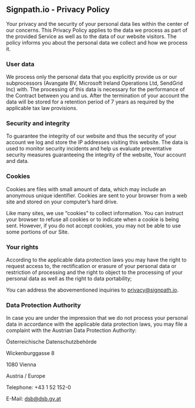 ## Signpath.io - Privacy Policy

Your privacy and the security of your personal data lies within the center of our concerns. This Privacy Policy applies to the data we process as part of the provided Service as well as to the data of our website visitors. The policy informs you about the personal data we collect and how we process it.

### User data
We process only the personal data that you explicitly provide us or our subprocessors (Avangate BV, Microsoft Ireland Operations Ltd, SendGrid Inc) with. The processing of this data is necessary for the performance of the Contract between you and us. After the termination of your account the data will be stored for a retention period of 7 years as required by the applicable tax law provisions.

### Security and integrity
To guarantee the integrity of our website and thus the security of your account we log and store the IP addresses visiting this website. The data is used to monitor security incidents and help us evaluate preventative security measures guaranteeing the integrity of the website, Your account and data.

### Cookies
Cookies are files with small amount of data, which may include an anonymous unique identifier. Cookies are sent to your browser from a web site and stored on your computer’s hard drive.

Like many sites, we use “cookies” to collect information. You can instruct your browser to refuse all cookies or to indicate when a cookie is being sent. However, if you do not accept cookies, you may not be able to use some portions of our Site.

### Your rights
According to the applicable data protection laws you may have the right to request access to, the rectification or erasure of your personal data or restriction of processing and the right to object to the processing of your personal data as well as the right to data portability;

You can address the abovementioned inquiries to privacy@signpath.io.

### Data Protection Authority
In case you are under the impression that we do not process your personal data in accordance with the applicable data protection laws, you may file a complaint with the Austrian Data Protection Authority:

Österreichische Datenschutzbehörde

Wickenburggasse 8

1080 Vienna

Austria / Europe

Telephone: +43 1 52 152-0

E-Mail: dsb@dsb.gv.at